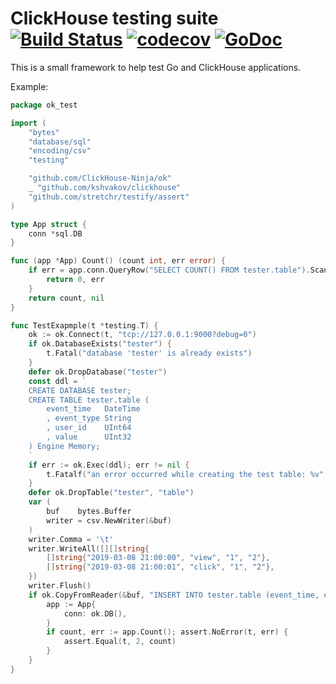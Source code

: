 # ClickHouse testing suite [![Build Status](https://travis-ci.org/ClickHouse-Ninja/ok.svg?branch=master)](https://travis-ci.org/ClickHouse-Ninja/ok) [![codecov](https://codecov.io/gh/ClickHouse-Ninja/ok/branch/master/graph/badge.svg)](https://codecov.io/gh/ClickHouse-Ninja/ok) [![GoDoc](https://godoc.org/github.com/ClickHouse-Ninja/ok?status.svg)](https://godoc.org/github.com/ClickHouse-Ninja/ok)

This is a small framework to help test Go and ClickHouse applications.

Example:

```go
package ok_test

import (
	"bytes"
	"database/sql"
	"encoding/csv"
	"testing"

	"github.com/ClickHouse-Ninja/ok"
	_ "github.com/kshvakov/clickhouse"
	"github.com/stretchr/testify/assert"
)

type App struct {
	conn *sql.DB
}

func (app *App) Count() (count int, err error) {
	if err = app.conn.QueryRow("SELECT COUNT() FROM tester.table").Scan(&count); err != nil {
		return 0, err
	}
	return count, nil
}

func TestExapmple(t *testing.T) {
	ok := ok.Connect(t, "tcp://127.0.0.1:9000?debug=0")
	if ok.DatabaseExists("tester") {
		t.Fatal("database 'tester' is already exists")
	}
	defer ok.DropDatabase("tester")
	const ddl = `
	CREATE DATABASE tester;
	CREATE TABLE tester.table (
		event_time   DateTime
		, event_type String
		, user_id    UInt64
		, value      UInt32
	) Engine Memory;
	`
	if err := ok.Exec(ddl); err != nil {
		t.Fatalf("an error occurred while creating the test table: %v", err)
	}
	defer ok.DropTable("tester", "table")
	var (
		buf    bytes.Buffer
		writer = csv.NewWriter(&buf)
	)
	writer.Comma = '\t'
	writer.WriteAll([][]string{
		[]string{"2019-03-08 21:00:00", "view", "1", "2"},
		[]string{"2019-03-08 21:00:01", "click", "1", "2"},
	})
	writer.Flush()
	if ok.CopyFromReader(&buf, "INSERT INTO tester.table (event_time, event_type, user_id, value) VALUES") {
		app := App{
			conn: ok.DB(),
		}
		if count, err := app.Count(); assert.NoError(t, err) {
			assert.Equal(t, 2, count)
		}
	}
}
```